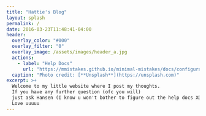 ```yaml
---
title: "Hattie's Blog"
layout: splash
permalink: /
date: 2016-03-23T11:48:41-04:00
header:
  overlay_color: "#000"
  overlay_filter: "0"
  overlay_image: /assets/images/header_a.jpg
  actions:
    - label: "Help Docs"
      url: "https://mmistakes.github.io/minimal-mistakes/docs/configuration/"
  caption: "Photo credit: [**Unsplash**](https://unsplash.com)"
excerpt: >+
  Welcome to my little website where I post my thoughts.  
  If you have any further question (ofc you will)   
  just ask Hansen (I know u won't bother to figure out the help docs XD ).  
  Love uuuuu
---
```

